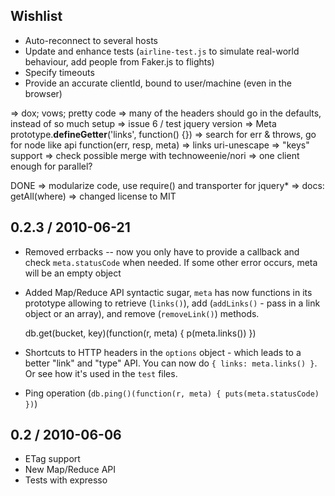 Wishlist
--------

* Auto-reconnect to several hosts
* Update and enhance tests (`airline-test.js` to simulate real-world behaviour, add people from Faker.js to flights)
* Specify timeouts
* Provide an accurate clientId, bound to user/machine (even in the browser)

=> dox; vows; pretty code
=> many of the headers should go in the defaults, instead of so much setup
=> issue 6 / test jquery version
=> Meta prototype.__defineGetter__('links', function() {})
=> search for err & throws, go for node like api function(err, resp, meta)
=> links uri-unescape
=> "keys" support
=> check possible merge with technoweenie/nori
=> one client enough for parallel?

DONE
=> modularize code, use require() and transporter for jquery*
=> docs: getAll(where)
=> changed license to MIT

0.2.3 / 2010-06-21
------------------

* Removed errbacks -- now you only have to provide a callback and check `meta.statusCode` when needed. If some other error occurs, meta will be an empty object
* Added Map/Reduce API syntactic sugar, `meta` has now functions in its prototype allowing to retrieve (`links()`), add (`addLinks()` - pass in a link object or an array), and remove (`removeLink()`) methods.

    db.get(bucket, key)(function(r, meta) { p(meta.links()) })

* Shortcuts to HTTP headers in the `options` object - which leads to a better "link" and "type" API. You can now do `{ links: meta.links() }`. Or see how it's used in the `test` files.
* Ping operation (`db.ping()(function(r, meta) { puts(meta.statusCode) })`)

0.2 / 2010-06-06
----------------

* ETag support
* New Map/Reduce API
* Tests with expresso
